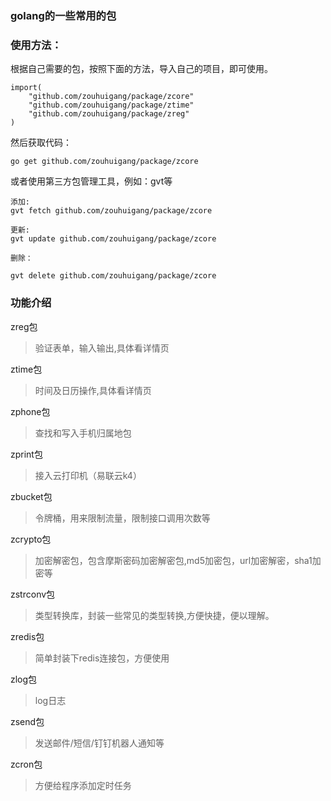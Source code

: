 ### golang的一些常用的包

### 使用方法：

根据自己需要的包，按照下面的方法，导入自己的项目，即可使用。

	import(
		"github.com/zouhuigang/package/zcore"
		"github.com/zouhuigang/package/ztime"
		"github.com/zouhuigang/package/zreg"
	)

然后获取代码：

	go get github.com/zouhuigang/package/zcore

或者使用第三方包管理工具，例如：gvt等

	添加:
	gvt fetch github.com/zouhuigang/package/zcore
	
	更新:
	gvt update github.com/zouhuigang/package/zcore

	删除：

	gvt delete github.com/zouhuigang/package/zcore

### 功能介绍

zreg包

>验证表单，输入输出,具体看详情页


ztime包

>时间及日历操作,具体看详情页


zphone包

>查找和写入手机归属地包


zprint包

>接入云打印机（易联云k4）


zbucket包

>令牌桶，用来限制流量，限制接口调用次数等


zcrypto包

>加密解密包，包含摩斯密码加密解密包,md5加密包，url加密解密，sha1加密等

zstrconv包

>类型转换库，封装一些常见的类型转换,方便快捷，便以理解。

zredis包
>简单封装下redis连接包，方便使用

zlog包
>log日志

zsend包
>发送邮件/短信/钉钉机器人通知等

zcron包
>方便给程序添加定时任务



	